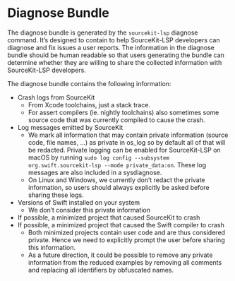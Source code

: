 # Diagnose Bundle

The diagnose bundle is generated by the `sourcekit-lsp` diagnose command. It’s designed to contain to help SourceKit-LSP developers can diagnose and fix issues a user reports. The information in the diagnose bundle should be human readable so that users generating the bundle can determine whether they are willing to share the collected information with SourceKit-LSP developers.

The diagnose bundle contains the following information:
- Crash logs from SourceKit
  - From Xcode toolchains, just a stack trace.
  - For assert compilers (ie. nightly toolchains) also sometimes some source code that was currently compiled to cause the crash.
- Log messages emitted by SourceKit
  - We mark all information that may contain private information (source code, file names, …) as private in os_log so by default all of that will be redacted. Private logging can be enabled for SourceKit-LSP on macOS by running `sudo log config --subsystem org.swift.sourcekit-lsp --mode private_data:on`. These log messages are also included in a sysdiagnose.
  - On Linux and Windows, we currently don’t redact the private information, so users should always explicitly be asked before sharing these logs.
- Versions of Swift installed on your system
  - We don’t consider this private information
- If possible, a minimized project that caused SourceKit to crash
- If possible, a minimized project that caused the Swift compiler to crash
  - Both minimized projects contain user code and are thus considered private. Hence we need to explicitly prompt the user before sharing this information.
  - As a future direction, it could be possible to remove any private information from the reduced examples by removing all comments and replacing all identifiers by obfuscated names.
